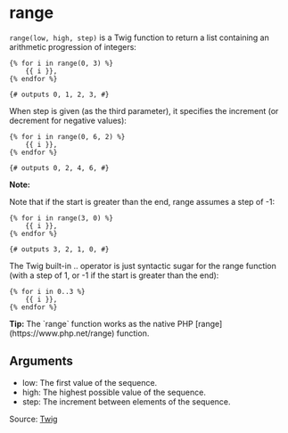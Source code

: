 # range

`range(low, high, step)` is a Twig function to return a list containing an arithmetic progression of integers:

```twig
{% for i in range(0, 3) %} 
    {{ i }},
{% endfor %}

{# outputs 0, 1, 2, 3, #}
```
 
When step is given (as the third parameter), it specifies the increment (or decrement for
negative values):

```twig
{% for i in range(0, 6, 2) %} 
    {{ i }}, 
{% endfor %}

{# outputs 0, 2, 4, 6, #} 
```

<p class="note"><strong>Note:</strong>

Note that if the start is greater than the end, range assumes a step of -1:
</p>

```twig
{% for i in range(3, 0) %} 
    {{ i }}, 
{% endfor %}

{# outputs 3, 2, 1, 0, #} 
```

The Twig built-in .. operator is just syntactic sugar for the range function (with a step of
1, or -1 if the start is greater than the end):

```twig
{% for i in 0..3 %} 
    {{ i }}, 
{% endfor %} 
```

<p class="tip"><strong>Tip:</strong>
The `range` function works as the native PHP [range](https://www.php.net/range) function.
</p>

## Arguments 
- low: The first value of the sequence.
- high: The highest possible value of the sequence. 
- step: The increment between elements of the sequence.

Source: [Twig](https://twig.symfony.com/doc/3.x/functions/range.html)
